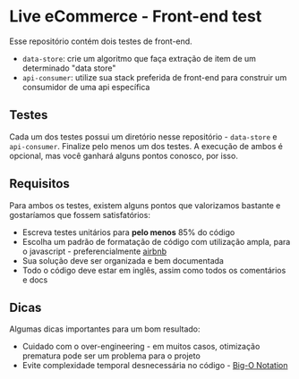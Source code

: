 # Live eCommerce - Front-end test

Esse repositório contém dois testes de front-end.
- `data-store`: crie um algoritmo que faça extração de item de um determinado "data store"
- `api-consumer`: utilize sua stack preferida de front-end para construir um consumidor de uma api específica

## Testes

Cada um dos testes possui um diretório nesse repositório - `data-store` e `api-consumer`.
Finalize pelo menos um dos testes. A execução de ambos é opcional, mas você ganhará alguns pontos conosco, por isso.

## Requisitos

Para ambos os testes, existem alguns pontos que valorizamos bastante e gostaríamos que fossem satisfatórios:
- Escreva testes unitários para **pelo menos** 85% do código
- Escolha um padrão de formatação de código com utilização ampla, para o javascript - preferencialmente [airbnb](https://github.com/airbnb/javascript)
- Sua solução deve ser organizada e bem documentada
- Todo o código deve estar em inglês, assim como todos os comentários e docs

## Dicas

Algumas dicas importantes para um bom resultado:
- Cuidado com o over-engineering - em muitos casos, otimização prematura pode ser um problema para o projeto
- Evite complexidade temporal desnecessária no código - [Big-O Notation](https://medium.com/swlh/time-complexity-of-algorithms-big-o-notation-explained-in-plain-english-e12a11dc4a4f)
